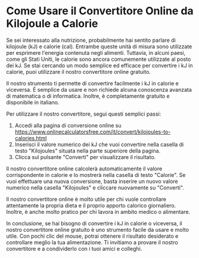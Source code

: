 Come Usare il Convertitore Online da Kilojoule a Calorie
========================================================

Se sei interessato alla nutrizione, probabilmente hai sentito parlare di kilojoule (kJ) e calorie (cal). Entrambe queste unità di misura sono utilizzate per esprimere l'energia contenuta negli alimenti. Tuttavia, in alcuni paesi, come gli Stati Uniti, le calorie sono ancora comunemente utilizzate al posto dei kJ. Se stai cercando un modo semplice ed efficace per convertire i kJ in calorie, puoi utilizzare il nostro convertitore online gratuito.

Il nostro strumento ti permette di convertire facilmente i kJ in calorie e viceversa. È semplice da usare e non richiede alcuna conoscenza avanzata di matematica o di informatica. Inoltre, è completamente gratuito e disponibile in italiano.

Per utilizzare il nostro convertitore, segui questi semplici passi:

1. Accedi alla pagina di conversione online su <https://www.onlinecalculatorsfree.com/it/convert/kilojoules-to-calories.html>
2. Inserisci il valore numerico dei kJ che vuoi convertire nella casella di testo "Kilojoules" situata nella parte superiore della pagina.
3. Clicca sul pulsante "Converti" per visualizzare il risultato.

Il nostro convertitore online calcolerà automaticamente il valore corrispondente in calorie e lo mostrerà nella casella di testo "Calorie". Se vuoi effettuare una nuova conversione, basta inserire un nuovo valore numerico nella casella "Kilojoules" e cliccare nuovamente su "Converti".

Il nostro convertitore online è molto utile per chi vuole controllare attentamente la propria dieta e il proprio apporto calorico giornaliero. Inoltre, è anche molto pratico per chi lavora in ambito medico o alimentare.

In conclusione, se hai bisogno di convertire i kJ in calorie o viceversa, il nostro convertitore online gratuito è uno strumento facile da usare e molto utile. Con pochi clic del mouse, potrai ottenere il risultato desiderato e controllare meglio la tua alimentazione. Ti invitiamo a provare il nostro convertitore e a condividerlo con i tuoi amici e colleghi.